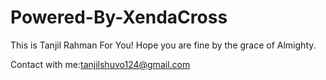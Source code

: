 # Powered-By-XendaCross
This is Tanjil Rahman For You!
Hope you are fine by the grace of Almighty.

Contact with me:tanjilshuvo124@gmail.com
